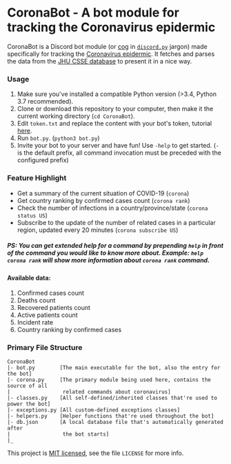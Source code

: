 # CoronaBot - A bot module for tracking the Coronavirus epidermic
CoronaBot is a Discord bot module (or [cog](https://discordpy.readthedocs.io/en/stable/ext/commands/api.html#discord.ext.commands.Cog) in [`discord.py`](https://github.com/Rapptz/discord.py) jargon) made specifically for tracking the [Coronavirus epidermic](https://en.wikipedia.org/wiki/COVID-19_pandemic).
It fetches and parses the data from the [JHU CSSE database](https://github.com/CSSEGISandData/COVID-19) to present it in a nice way.

### Usage
1. Make sure you've installed a compatible Python version (>3.4, Python 3.7 recommended).
1. Clone or download this repository to your computer, then make it the current working directory (`cd CoronaBot`).
1. Edit `token.txt` and replace the content with your bot's token, tutorial [here](https://github.com/rixinsc/Libereus-DHW19#registering-an-access-token-for-your-bot).
1. Run `bot.py`. (`python3 bot.py`)
1. Invite your bot to your server and have fun! Use `-help` to get started. (`-` is the default prefix, all command invocation must be preceded with the configured prefix)

### Feature Highlight
- Get a summary of the current situation of COVID-19 (`corona`)
- Get country ranking by confirmed cases count (`corona rank`)
- Check the number of infections in a country/province/state (`corona status US`)
- Subscribe to the update of the number of related cases in a particular region, updated every 20 minutes (`corona subscribe US`)
##### PS: You can get extended help for a command by prepending `help` in front of the command you would like to know more about. Example: `help corona rank` will show more information about `corona rank` command.

#### Available data:
1. Confirmed cases count
1. Deaths count
1. Recovered patients count
1. Active patients count
1. Incident rate
1. Country ranking by confirmed cases

### Primary File Structure
```
CoronaBot
|- bot.py        [The main executable for the bot, also the entry for the bot]
|- corona.py     [The primary module being used here, contains the source of all
|                 related commands about coronavirus]
|- classes.py    [All self-defined/inherited classes that're used to power the bot]
|- exceptions.py [All custom-defined exceptions classes]
|- helpers.py    [Helper functions that're used throughout the bot]
|- db.json       [A local database file that's automatically generated after
|                 the bot starts]
|_
```

This project is [MIT licensed](https://choosealicense.com/licenses/mit/), see the file `LICENSE` for more info.

